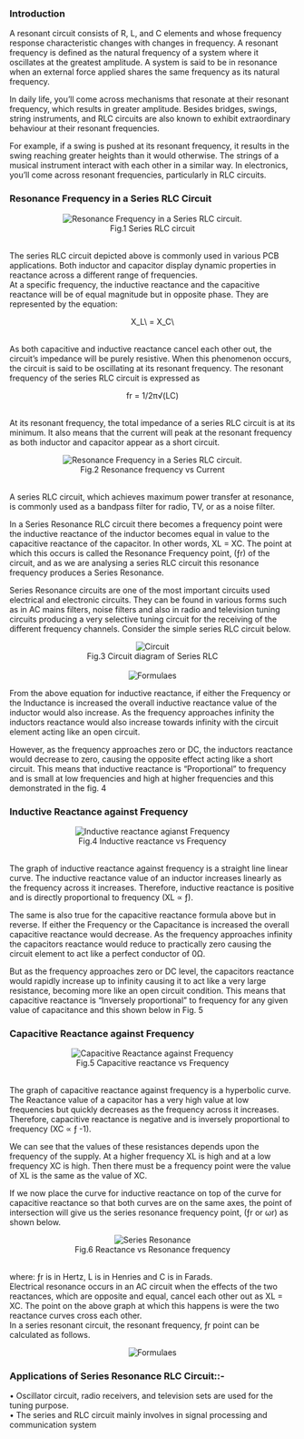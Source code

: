 ### Introduction

A resonant circuit consists of R, L, and C elements and whose frequency response characteristic changes with changes in frequency. A resonant frequency is defined as the natural frequency of a system where it oscillates at the greatest amplitude. A system is said to be in resonance when an external force applied shares the same frequency as its natural frequency.

In daily life, you’ll come across mechanisms that resonate at their resonant frequency, which results in greater amplitude. Besides bridges, swings, string instruments, and RLC circuits are also known to exhibit extraordinary behaviour at their resonant frequencies. 

For example, if a swing is pushed at its resonant frequency, it results in the swing reaching greater heights than it would otherwise. The strings of a musical instrument interact with each other in a similar way. In electronics, you’ll come across resonant frequencies, particularly in RLC circuits.

### Resonance Frequency in a Series RLC Circuit

<center><img src="images/img2.jpg" alt="Resonance Frequency in a Series RLC circuit." title="Resonant frequency in a Series RLC circuit"> </center>
 <center>Fig.1 Series RLC circuit </center><br/>

The series RLC circuit depicted above is commonly used in various PCB applications. Both inductor and capacitor display dynamic properties in reactance across a different range of frequencies.<br>
At a specific frequency, the inductive reactance and the capacitive reactance will be of equal magnitude but in opposite phase. They are represented by the equation:<br>

<center>  X_L\ = X_C\ </center><br>

As both capacitive and inductive reactance cancel each other out, the circuit’s impedance will be purely resistive. When this phenomenon occurs, the circuit is said to be oscillating at its resonant frequency. The resonant frequency of the series RLC circuit is expressed as <br>

<center> fr = 1/2π√(LC)  </center><br>

At its resonant frequency, the total impedance of a series RLC circuit is at its minimum. It also means that the current will peak at the resonant frequency as both inductor and capacitor appear as a short circuit.

<center><img src="images/img3.png" alt="Resonance Frequency in a Series RLC circuit." title="Resonant frequency in a Series RLC circuit"> </center>

 <center>Fig.2 Resonance frequency vs Current </center><br/>

A series RLC circuit, which achieves maximum power transfer at resonance, is commonly used as a bandpass filter for radio, TV, or as a noise filter. 

In a Series Resonance RLC circuit there becomes a frequency point were the inductive reactance of the inductor becomes equal in value to the capacitive reactance of the capacitor. In other words, XL = XC. The point at which this occurs is called the Resonance Frequency point, (ƒr) of the circuit, and as we are analysing a series RLC circuit this resonance frequency produces a Series Resonance.

Series Resonance circuits are one of the most important circuits used electrical and electronic circuits. They can be found in various forms such as in AC mains filters, noise filters and also in radio and television tuning circuits producing a very selective tuning circuit for the receiving of the different frequency channels. Consider the simple series RLC circuit below.

<center><img src="images/img4.gif" alt="Circuit" title="Circuit"> </center>

 <center>Fig.3 Circuit diagram of Series RLC </center><br/>

<center><img src="images/img5.gif" alt="Formulaes" title="Formulaes"> </center>

From the above equation for inductive reactance, if either the Frequency or the Inductance is increased the overall inductive reactance value of the inductor would also increase. As the frequency approaches infinity the inductors reactance would also increase towards infinity with the circuit element acting like an open circuit.<br>

However, as the frequency approaches zero or DC, the inductors reactance would decrease to zero, causing the opposite effect acting like a short circuit. This means that inductive reactance is “Proportional” to frequency and is small at low frequencies and high at higher frequencies and this demonstrated in the fig. 4<br>

### Inductive Reactance against Frequency 

<center><img src="images/img6.gif" alt="Inductive reactance agianst Frequency" title="Inductive reactance agianst Frequency"> </center>
 <center>Fig.4 Inductive reactance vs Frequency  </center><br/>

The graph of inductive reactance against frequency is a straight line linear curve. The inductive reactance value of an inductor increases linearly as the frequency across it increases. Therefore, inductive reactance is positive and is directly proportional to frequency (XL ∝ ƒ).<br>

The same is also true for the capacitive reactance formula above but in reverse. If either the Frequency or the Capacitance is increased the overall capacitive reactance would decrease. As the frequency approaches infinity the capacitors reactance would reduce to practically zero causing the circuit element to act like a perfect conductor of 0Ω.<br>

But as the frequency approaches zero or DC level, the capacitors reactance would rapidly increase up to infinity causing it to act like a very large resistance, becoming more like an open circuit condition. This means that capacitive reactance is “Inversely proportional” to frequency for any given value of capacitance and this shown below in Fig. 5 

### Capacitive Reactance against Frequency

<center><img src="images/img7.gif" alt="Capacitive Reactance against Frequency" title="Capacitive Reactance against Frequency"> </center>
 <center>Fig.5 Capacitive reactance vs Frequency  </center><br/>

The graph of capacitive reactance against frequency is a hyperbolic curve. The Reactance value of a capacitor has a very high value at low frequencies but quickly decreases as the frequency across it increases. Therefore, capacitive reactance is negative and is inversely proportional to frequency (XC ∝ ƒ -1).<br>

We can see that the values of these resistances depends upon the frequency of the supply. At a higher frequency XL is high and at a low frequency XC is high. Then there must be a frequency point were the value of XL is the same as the value of XC.<br>

If we now place the curve for inductive reactance on top of the curve for capacitive reactance so that both curves are on the same axes, the point of intersection will give us the series resonance frequency point, (ƒr or ωr) as shown below.

<center><img src="images/img8.gif" alt="Series Resonance" title="Series Resonance"> </center>
 <center>Fig.6 Reactance vs Resonance frequency </center><br/>

where: ƒr is in Hertz, L is in Henries and C is in Farads.<br>
Electrical resonance occurs in an AC circuit when the effects of the two reactances, which are opposite and equal, cancel each other out as XL = XC. The point on the above graph at which this happens is were the two reactance curves cross each other.<br>
In a series resonant circuit, the resonant frequency, ƒr point can be calculated as follows.<br>

<center><img src="images/img12.png" alt="Formulaes" title="Formulaes"> </center>

### Applications of Series Resonance RLC Circuit::- 

•	Oscillator circuit, radio receivers, and television sets are used for the tuning purpose.<br>
•	The series and RLC circuit mainly involves in signal processing and communication system

 

